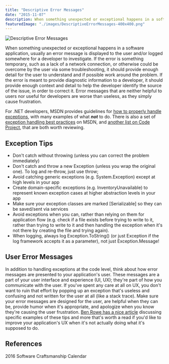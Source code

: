 ```yaml
---
title: "Descriptive Error Messages"
date: "2015-11-07"
description: When something unexpected or exceptional happens in a software application, usually an error message is displayed to the user and/or logged somewhere for a developer to investigate.
featuredImage: "./images/DescriptiveErrorMessages-400x400.png"
---
```


![Descriptive Error Messages](images/DescriptiveErrorMessages-400x400.png)

When something unexpected or exceptional happens in a software application, usually an error message is displayed to the user and/or logged somewhere for a developer to investigate. If the error is something temporary, such as a lack of a network connection, or otherwise could be overcome by the user via some troubleshooting, it should provide enough detail for the user to understand and if possible work around the problem. If the error is meant to provide diagnostic information to a developer, it should provide enough context and detail to help the developer identify the source of the issue, in order to correct it. Error messages that are neither helpful to users nor useful for developers are worse than useless, as they simply cause frustration.

For .NET developers, MSDN provides guidelines for [how to properly handle exceptions](https://msdn.microsoft.com/en-us/library/vstudio/ms229005(v=vs.100).aspx), with many examples of what _**not**_ to do. There is also a set of [exception handling best practices](https://msdn.microsoft.com/en-us/library/seyhszts(v=vs.110).aspx) on MSDN, and [another list on Code Project](http://www.codeproject.com/Articles/9538/Exception-Handling-Best-Practices-in-NET), that are both worth reviewing.

## Exception Tips

- Don't catch without throwing (unless you can correct the problem immediately)
- Don't catch and throw a new Exception (unless you wrap the original one). To log and re-throw, just use throw;
- Avoid catching generic exceptions (e.g. System.Exception) except at high levels in your app
- Create domain-specific exceptions (e.g. InventoryUnavailable) to represent known exception cases at higher abstraction levels in your app
- Make sure your exception classes are marked [Serializable] so they can be saved/sent via services
- Avoid exceptions when you can, rather than relying on them for application flow (e.g. check if a file exists before trying to write to it, rather than trying to write to it and then handling the exception when it's not there by creating the file and trying again).
- When logging, always log Exception.ToString() (or just Exception if the log framework accepts it as a parameter), not just Exception.Message!

## User Error Messages

In addition to handling exceptions at the code level, think about how error messages are presented to your application's user. These messages are a part of your user interface and experience (UI, UX); they're part of how you communicate with the user. If you've spent any care at all on UX, you don't want to ruin that effort by popping up an exception that's useless and confusing and not written for the user at all (like a stack trace). Make sure your error messages are designed for the user, are helpful when they can be, provide humor when it's appropriate, and apologize when you know they're causing the user frustration. [Ben Rowe has a nice article](http://uxmas.com/2012/the-4-hs-of-writing-error-messages) discussing specific examples of these tips and more that's worth a read if you'd like to improve your application's UX when it's not actually doing what it's supposed to do.

## References

2016 Software Craftsmanship Calendar
